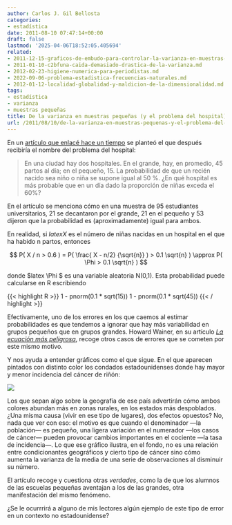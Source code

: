 ```yaml
---
author: Carlos J. Gil Bellosta
categories:
- estadística
date: 2011-08-10 07:47:14+00:00
draft: false
lastmod: '2025-04-06T18:52:05.405694'
related:
- 2011-12-15-graficos-de-embudo-para-controlar-la-varianza-en-muestras-pequenas.md
- 2011-01-10-c2bfuna-caida-demasiado-drastica-de-la-varianza.md
- 2012-02-23-higiene-numerica-para-periodistas.md
- 2022-09-06-problema-estadistica-frecuencias-naturales.md
- 2012-01-12-localidad-globalidad-y-maldicion-de-la-dimensionalidad.md
tags:
- estadística
- varianza
- muestras pequeñas
title: De la varianza en muestras pequeñas (y el problema del hospital)
url: /2011/08/10/de-la-varianza-en-muestras-pequenas-y-el-problema-del-hospital/
---
```


En un [artículo que enlacé hace un tiempo](https://datanalytics.com/2011/04/27/incertidumbre-juicios-y-sesgos/) se planteó el que después recibiría el nombre del problema del hospital:


>En una ciudad hay dos hospitales. En el grande, hay, en promedio, 45 partos al día; en el pequeño, 15. La probabilidad de que un recién nacido sea niño o niña se supone igual al 50 %. ¿En qué hospital es más probable que en un día dado la proporción de niñas exceda el 60%?


En el artículo se menciona cómo en una muestra de 95 estudiantes universitarios, 21 se decantaron por el grande, 21 en el pequeño y 53 dijeron que la probabilidad es (aproximadamente) igual para ambos.

En realidad, si $latex X$ es el número de niñas nacidas en un hospital en el que ha habido n partos, entonces


$$ P( X / n > 0.6 ) = P( \frac{ X - n/2} {\sqrt{n}} ) > 0.1 \sqrt{n} ) \approx P( \Phi > 0.1 \sqrt{n} ) $$


donde $latex \Phi $ es una variable aleatoria N(0,1). Esta probabilidad puede calcularse en R escribiendo







{{< highlight R >}}
1 - pnorm(0.1 * sqrt(15))
1 - pnorm(0.1 * sqrt(45))
{{< / highlight >}}







Efectivamente, uno de los errores en los que caemos al estimar probabilidades es que tendemos a ignorar que hay más variabilidad en grupos pequeños que en grupos grandes. Howard Wainer, en su artículo [_La ecuación más peligrosa_](http://www.americanscientist.org/issues/feature/the-most-dangerous-equation), recoge otros casos de errores que se cometen por este mismo motivo.

Y nos ayuda a entender gráficos como el que sigue. En el que aparecen pintados con distinto color los condados estadounidenses donde hay mayor y menor incidencia del cáncer de riñón:

[![](/wp-uploads/2011/08/kidney_cancer_map.gif)
](/wp-uploads/2011/08/kidney_cancer_map.gif)

Los que sepan algo sobre la geografía de ese país advertirán cómo ambos colores abundan más en zonas rurales, en los estados más despoblados. ¿Una misma causa (vivir en ese tipo de lugares), dos efectos opuestos? No, nada que ver con eso: el motivo es que cuando el denominador —la población— es pequeño, una ligera variación en el numerador —los casos de cáncer— pueden provocar cambios importantes en el cociente —la tasa de incidencia—. Lo que ese gráfico ilustra, en el fondo, no es una relación entre condicionantes geográficos y cierto tipo de cáncer sino cómo aumenta la varianza de la media de una serie de observaciones al disminuir su número.

El artículo recoge y cuestiona otras _verdades_, como la de que los alumnos de las escuelas pequeñas aventajan a los de las grandes, otra manifestación del mismo fenómeno.

¿Se le ocurrrirá a alguno de mis lectores algún ejemplo de este tipo de error en un contexto no estadounidense?